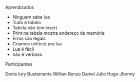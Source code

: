Aprendizados
  - Ninguem sabe lua
  - Tudo é tabela
  - Tabela não tem insert
  - Print na tabela mostra endereço de memória
  - Erros são legais
  - Criamos unittest pra lua
  - Lua é fácil
  - não é verboso

Participantes

Denis
Iury
Bustamante
Willian
Renzo
Daniel
Julio
Hugo
Jhonny
